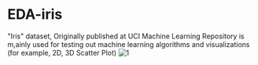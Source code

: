 # EDA-iris
"Iris" dataset, Originally published at UCI Machine Learning Repository is m,ainly used for testing out machine learning algorithms and visualizations (for example, 2D, 3D Scatter Plot)
![1](https://user-images.githubusercontent.com/74730607/125157047-4b4ae980-e186-11eb-82db-7abc04cb6e03.png)
